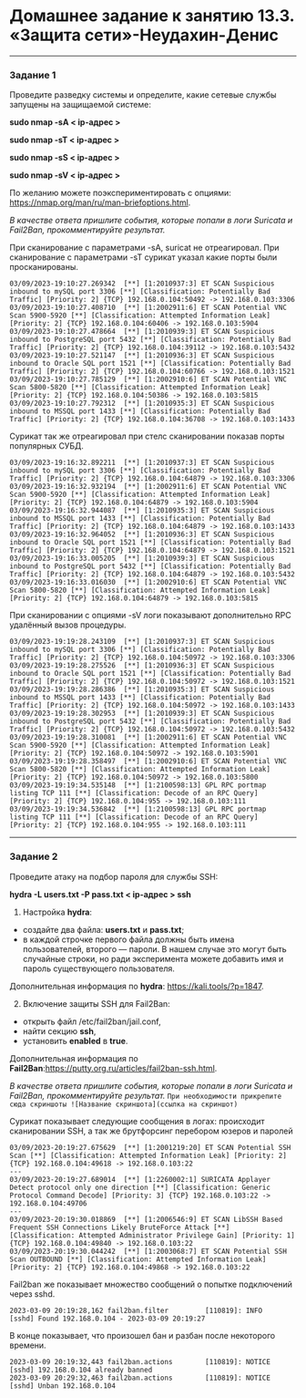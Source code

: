 # Домашнее задание к занятию 13.3. «Защита сети»-Неудахин-Денис

------

### Задание 1

Проведите разведку системы и определите, какие сетевые службы запущены на защищаемой системе:

**sudo nmap -sA < ip-адрес >**

**sudo nmap -sT < ip-адрес >**

**sudo nmap -sS < ip-адрес >**

**sudo nmap -sV < ip-адрес >**

По желанию можете поэкспериментировать с опциями: https://nmap.org/man/ru/man-briefoptions.html.


*В качестве ответа пришлите события, которые попали в логи Suricata и Fail2Ban, прокомментируйте результат.*

При сканирование с параметрами -sA, suricat не отреагировал.
При сканирование с параметрами -sT сурикат указал какие порты были просканированы.
```
03/09/2023-19:10:27.269342  [**] [1:2010937:3] ET SCAN Suspicious inbound to mySQL port 3306 [**] [Classification: Potentially Bad Traffic] [Priority: 2] {TCP} 192.168.0.104:50492 -> 192.168.0.103:3306
03/09/2023-19:10:27.408710  [**] [1:2002911:6] ET SCAN Potential VNC Scan 5900-5920 [**] [Classification: Attempted Information Leak] [Priority: 2] {TCP} 192.168.0.104:60406 -> 192.168.0.103:5904
03/09/2023-19:10:27.478664  [**] [1:2010939:3] ET SCAN Suspicious inbound to PostgreSQL port 5432 [**] [Classification: Potentially Bad Traffic] [Priority: 2] {TCP} 192.168.0.104:39112 -> 192.168.0.103:5432
03/09/2023-19:10:27.521147  [**] [1:2010936:3] ET SCAN Suspicious inbound to Oracle SQL port 1521 [**] [Classification: Potentially Bad Traffic] [Priority: 2] {TCP} 192.168.0.104:60766 -> 192.168.0.103:1521
03/09/2023-19:10:27.785129  [**] [1:2002910:6] ET SCAN Potential VNC Scan 5800-5820 [**] [Classification: Attempted Information Leak] [Priority: 2] {TCP} 192.168.0.104:50386 -> 192.168.0.103:5815
03/09/2023-19:10:27.792312  [**] [1:2010935:3] ET SCAN Suspicious inbound to MSSQL port 1433 [**] [Classification: Potentially Bad Traffic] [Priority: 2] {TCP} 192.168.0.104:36708 -> 192.168.0.103:1433
```
Сурикат так же отреагировал при стелс сканировании показав порты популярных СУБД.

```
03/09/2023-19:16:32.892211  [**] [1:2010937:3] ET SCAN Suspicious inbound to mySQL port 3306 [**] [Classification: Potentially Bad Traffic] [Priority: 2] {TCP} 192.168.0.104:64879 -> 192.168.0.103:3306
03/09/2023-19:16:32.932194  [**] [1:2002911:6] ET SCAN Potential VNC Scan 5900-5920 [**] [Classification: Attempted Information Leak] [Priority: 2] {TCP} 192.168.0.104:64879 -> 192.168.0.103:5904
03/09/2023-19:16:32.944087  [**] [1:2010935:3] ET SCAN Suspicious inbound to MSSQL port 1433 [**] [Classification: Potentially Bad Traffic] [Priority: 2] {TCP} 192.168.0.104:64879 -> 192.168.0.103:1433
03/09/2023-19:16:32.964052  [**] [1:2010936:3] ET SCAN Suspicious inbound to Oracle SQL port 1521 [**] [Classification: Potentially Bad Traffic] [Priority: 2] {TCP} 192.168.0.104:64879 -> 192.168.0.103:1521
03/09/2023-19:16:33.005205  [**] [1:2010939:3] ET SCAN Suspicious inbound to PostgreSQL port 5432 [**] [Classification: Potentially Bad Traffic] [Priority: 2] {TCP} 192.168.0.104:64879 -> 192.168.0.103:5432
03/09/2023-19:16:33.016030  [**] [1:2002910:6] ET SCAN Potential VNC Scan 5800-5820 [**] [Classification: Attempted Information Leak] [Priority: 2] {TCP} 192.168.0.104:64879 -> 192.168.0.103:5815
```
При сканировании с опциями -sV логи показывают дополнительно RPC удалённый вызов процедуры.
```
03/09/2023-19:19:28.243109  [**] [1:2010937:3] ET SCAN Suspicious inbound to mySQL port 3306 [**] [Classification: Potentially Bad Traffic] [Priority: 2] {TCP} 192.168.0.104:50972 -> 192.168.0.103:3306
03/09/2023-19:19:28.275526  [**] [1:2010936:3] ET SCAN Suspicious inbound to Oracle SQL port 1521 [**] [Classification: Potentially Bad Traffic] [Priority: 2] {TCP} 192.168.0.104:50972 -> 192.168.0.103:1521
03/09/2023-19:19:28.286386  [**] [1:2010935:3] ET SCAN Suspicious inbound to MSSQL port 1433 [**] [Classification: Potentially Bad Traffic] [Priority: 2] {TCP} 192.168.0.104:50972 -> 192.168.0.103:1433
03/09/2023-19:19:28.302953  [**] [1:2010939:3] ET SCAN Suspicious inbound to PostgreSQL port 5432 [**] [Classification: Potentially Bad Traffic] [Priority: 2] {TCP} 192.168.0.104:50972 -> 192.168.0.103:5432
03/09/2023-19:19:28.310081  [**] [1:2002911:6] ET SCAN Potential VNC Scan 5900-5920 [**] [Classification: Attempted Information Leak] [Priority: 2] {TCP} 192.168.0.104:50972 -> 192.168.0.103:5901
03/09/2023-19:19:28.358497  [**] [1:2002910:6] ET SCAN Potential VNC Scan 5800-5820 [**] [Classification: Attempted Information Leak] [Priority: 2] {TCP} 192.168.0.104:50972 -> 192.168.0.103:5800
03/09/2023-19:19:34.535148  [**] [1:2100598:13] GPL RPC portmap listing TCP 111 [**] [Classification: Decode of an RPC Query] [Priority: 2] {TCP} 192.168.0.104:955 -> 192.168.0.103:111
03/09/2023-19:19:34.536842  [**] [1:2100598:13] GPL RPC portmap listing TCP 111 [**] [Classification: Decode of an RPC Query] [Priority: 2] {TCP} 192.168.0.104:955 -> 192.168.0.103:111
```

------

### Задание 2

Проведите атаку на подбор пароля для службы SSH:

**hydra -L users.txt -P pass.txt < ip-адрес > ssh**

1. Настройка **hydra**: 
 
 - создайте два файла: **users.txt** и **pass.txt**;
 - в каждой строчке первого файла должны быть имена пользователей, второго — пароли. В нашем случае это могут быть случайные строки, но ради эксперимента можете добавить имя и пароль существующего пользователя.

Дополнительная информация по **hydra**: https://kali.tools/?p=1847.

2. Включение защиты SSH для Fail2Ban:

-  открыть файл /etc/fail2ban/jail.conf,
-  найти секцию **ssh**,
-  установить **enabled**  в **true**.

Дополнительная информация по **Fail2Ban**:https://putty.org.ru/articles/fail2ban-ssh.html.


*В качестве ответа пришлите события, которые попали в логи Suricata и Fail2Ban, прокомментируйте результат.*
`При необходимости прикрепитe сюда скриншоты
![Название скриншота](ссылка на скриншот)`

Сурикат показывает следующие сообщения в логах: происходит сканировании SSH, а так же брутфорсинг перебором юзеров и паролей
```
03/09/2023-20:19:27.675629  [**] [1:2001219:20] ET SCAN Potential SSH Scan [**] [Classification: Attempted Information Leak] [Priority: 2] {TCP} 192.168.0.104:49618 -> 192.168.0.103:22
---
03/09/2023-20:19:27.689014  [**] [1:2260002:1] SURICATA Applayer Detect protocol only one direction [**] [Classification: Generic Protocol Command Decode] [Priority: 3] {TCP} 192.168.0.103:22 -> 192.168.0.104:49706
---
03/09/2023-20:19:30.018869  [**] [1:2006546:9] ET SCAN LibSSH Based Frequent SSH Connections Likely BruteForce Attack [**] [Classification: Attempted Administrator Privilege Gain] [Priority: 1] {TCP} 192.168.0.104:49840 -> 192.168.0.103:22
03/09/2023-20:19:30.044242  [**] [1:2003068:7] ET SCAN Potential SSH Scan OUTBOUND [**] [Classification: Attempted Information Leak] [Priority: 2] {TCP} 192.168.0.104:49868 -> 192.168.0.103:22
```
Fail2ban же показывает множество сообщений о попытке подключений через sshd.
```
2023-03-09 20:19:28,162 fail2ban.filter         [110819]: INFO    [sshd] Found 192.168.0.104 - 2023-03-09 20:19:27
```
В конце показывает, что произошел бан и разбан после некоторого времени.
```
2023-03-09 20:19:32,443 fail2ban.actions        [110819]: NOTICE  [sshd] 192.168.0.104 already banned
2023-03-09 20:29:32,463 fail2ban.actions        [110819]: NOTICE  [sshd] Unban 192.168.0.104
```


